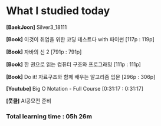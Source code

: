<h1>What I studied today</h1>

<strong>[BaekJoon]</strong> Silver3_18111

<strong>[Book]</strong> 이것이 취업을 위한 코딩 테스트다 with 파이썬 [117p : 119p]

<strong>[Book]</strong> 자바의 신 2 [791p : 791p]

<strong>[Book]</strong> 한 권으로 읽는 컴퓨터 구조와 프로그래밍 [111p : 111p]

<strong>[Book]</strong> Do it! 자료구조와 함께 배우는 알고리즘 입문 [296p : 306p]

<strong>[Youtube]</strong> Big O Notation - Full Course [0:31:17 : 0:31:17]

<strong>[풋클]</strong> AI공모전 준비

<h3>Total learning time : 05h 26m</h3>

